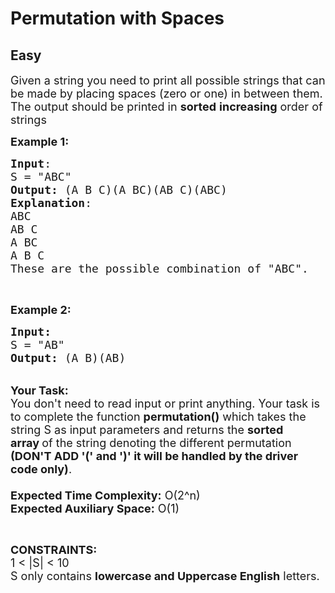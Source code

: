 # Permutation with Spaces
## Easy 
<div class="problem-statement">
                <p></p><p><span style="font-size:18px">Given a string you need to print all possible strings that can be made by placing spaces (zero or one) in between them. The output should be printed in <strong>sorted</strong> <strong>increasing</strong> order of strings</span></p>

<p><span style="font-size:18px"><strong>Example 1:</strong></span></p>

<pre style="position: relative;"><span style="font-size:18px"><strong>Input</strong>:
S = "ABC"
<strong>Output: </strong>(A B C)(A BC)(AB C)(ABC)
<strong>Explanation</strong>:
ABC
AB C
A BC
A B C
These are the possible combination of "ABC".</span><div class="open_grepper_editor" title="Edit &amp; Save To Grepper"></div></pre>

<p>&nbsp;</p>

<p><span style="font-size:18px"><strong>Example 2:</strong></span></p>

<pre style="position: relative;"><span style="font-size:18px"><strong>Input:</strong>
S = "AB"
<strong>Output: </strong>(A B)(AB)
</span><div class="open_grepper_editor" title="Edit &amp; Save To Grepper"></div></pre>

<p><br>
<span style="font-size:18px"><strong>Your Task:&nbsp;&nbsp;</strong><br>
You don't need to read input or print anything. Your task is to complete the function&nbsp;<strong>permutation()</strong>&nbsp;which takes the string S as input parameters and returns the <strong>sorted array&nbsp;</strong>of the string denoting the different permutation <strong>(DON'T ADD '(' and ')' it will be handled by the driver code only)</strong>.<br>
<br>
<strong>Expected Time Complexity:</strong> O(2^n)<br>
<strong>Expected Auxiliary Space:</strong> O(1)</span></p>

<p>&nbsp;</p>

<p><span style="font-size:18px"><strong>CONSTRAINTS:</strong><br>
1 &lt; |S| &lt; 10<br>
S only contains <strong>lowercase and Uppercase English</strong> letters.</span></p>
 <p></p>
            </div>